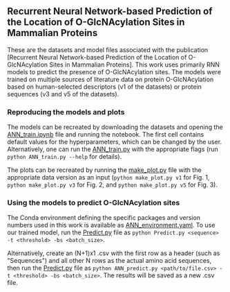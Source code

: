 ## Recurrent Neural Network-based Prediction of the Location of O-GlcNAcylation Sites in Mammalian Proteins
These are the datasets and model files associated with the publication [Recurrent Neural Network-based Prediction of the Location of O-GlcNAcylation Sites in Mammalian Proteins]. This work uses primarily RNN models to predict the presence of O-GlcNAcylation sites.
The models were trained on multiple sources of literature data on protein O-GlcNAcylation based on human-selected descriptors (v1 of the datasets) or protein sequences (v3 and v5 of the datasets).<br>

### Reproducing the models and plots
The models can be recreated by downloading the datasets and opening the [ANN\_train.ipynb](ANN_train.ipynb) file and running the notebook.
The first cell contains default values for the hyperparameters, which can be changed by the user.
Alternatively, one can run the [ANN\_train.py](ANN_train.py) with the appropriate flags (run `python ANN_train.py --help` for details).

The plots can be recreated by running the [make\_plot.py](make_plot.py) file with the appropriate data version as an input (`python make_plot.py v1` for Fig. 1, `python make_plot.py v3` for Fig. 2, and `python make_plot.py v5` for Fig. 3).

### Using the models to predict O-GlcNAcylation sites
The Conda environment defining the specific packages and version numbers used in this work is available as [ANN\_environment.yaml](ANN_environment.yaml). To use our trained model, run the [Predict.py](Predict.py) file as `python Predict.py <sequence> -t <threshold> -bs <batch_size>`.

Alternatively, create an (N+1)x1 .csv with the first row as a header (such as "Sequences") and all other N rows as the actual amino acid sequences, then run the [Predict.py](Predict.py) file as `python ANN_predict.py <path/to/file.csv> -t <threshold> -bs <batch_size>`.
The results will be saved as a new .csv file.
